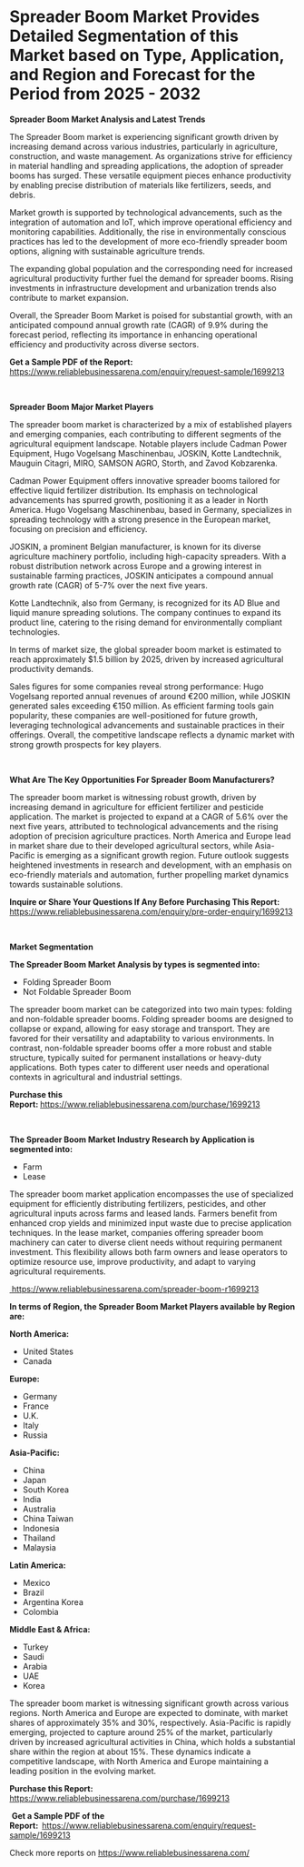 <p><h1>Spreader Boom Market Provides Detailed Segmentation of this Market based on Type, Application, and Region and Forecast for the Period from 2025 - 2032</h1></p><p><strong>Spreader Boom Market Analysis and Latest Trends</strong></p>
<p><p>The Spreader Boom market is experiencing significant growth driven by increasing demand across various industries, particularly in agriculture, construction, and waste management. As organizations strive for efficiency in material handling and spreading applications, the adoption of spreader booms has surged. These versatile equipment pieces enhance productivity by enabling precise distribution of materials like fertilizers, seeds, and debris.</p><p>Market growth is supported by technological advancements, such as the integration of automation and IoT, which improve operational efficiency and monitoring capabilities. Additionally, the rise in environmentally conscious practices has led to the development of more eco-friendly spreader boom options, aligning with sustainable agriculture trends.</p><p>The expanding global population and the corresponding need for increased agricultural productivity further fuel the demand for spreader booms. Rising investments in infrastructure development and urbanization trends also contribute to market expansion. </p><p>Overall, the Spreader Boom Market is poised for substantial growth, with an anticipated compound annual growth rate (CAGR) of 9.9% during the forecast period, reflecting its importance in enhancing operational efficiency and productivity across diverse sectors.</p></p>
<p><strong>Get a Sample PDF of the Report:&nbsp;</strong> <a href="https://www.reliablebusinessarena.com/enquiry/request-sample/1699213?utm_campaign=2938&utm_medium=2&utm_source=Github&utm_content=ia&utm_term=08042025&utm_id=spreader-boom">https://www.reliablebusinessarena.com/enquiry/request-sample/1699213</a></p>
<p>&nbsp;</p>
<p><strong>Spreader Boom Major Market Players</strong></p>
<p><p>The spreader boom market is characterized by a mix of established players and emerging companies, each contributing to different segments of the agricultural equipment landscape. Notable players include Cadman Power Equipment, Hugo Vogelsang Maschinenbau, JOSKIN, Kotte Landtechnik, Mauguin Citagri, MIRO, SAMSON AGRO, Storth, and Zavod Kobzarenka.</p><p>Cadman Power Equipment offers innovative spreader booms tailored for effective liquid fertilizer distribution. Its emphasis on technological advancements has spurred growth, positioning it as a leader in North America. Hugo Vogelsang Maschinenbau, based in Germany, specializes in spreading technology with a strong presence in the European market, focusing on precision and efficiency.</p><p>JOSKIN, a prominent Belgian manufacturer, is known for its diverse agriculture machinery portfolio, including high-capacity spreaders. With a robust distribution network across Europe and a growing interest in sustainable farming practices, JOSKIN anticipates a compound annual growth rate (CAGR) of 5-7% over the next five years.</p><p>Kotte Landtechnik, also from Germany, is recognized for its AD Blue and liquid manure spreading solutions. The company continues to expand its product line, catering to the rising demand for environmentally compliant technologies.</p><p>In terms of market size, the global spreader boom market is estimated to reach approximately $1.5 billion by 2025, driven by increased agricultural productivity demands.</p><p>Sales figures for some companies reveal strong performance: Hugo Vogelsang reported annual revenues of around €200 million, while JOSKIN generated sales exceeding €150 million. As efficient farming tools gain popularity, these companies are well-positioned for future growth, leveraging technological advancements and sustainable practices in their offerings. Overall, the competitive landscape reflects a dynamic market with strong growth prospects for key players.</p></p>
<p>&nbsp;</p>
<p><strong>What Are The Key Opportunities For Spreader Boom Manufacturers?</strong></p>
<p><p>The spreader boom market is witnessing robust growth, driven by increasing demand in agriculture for efficient fertilizer and pesticide application. The market is projected to expand at a CAGR of 5.6% over the next five years, attributed to technological advancements and the rising adoption of precision agriculture practices. North America and Europe lead in market share due to their developed agricultural sectors, while Asia-Pacific is emerging as a significant growth region. Future outlook suggests heightened investments in research and development, with an emphasis on eco-friendly materials and automation, further propelling market dynamics towards sustainable solutions.</p></p>
<p><strong>Inquire or Share Your Questions If Any Before Purchasing This Report:</strong> <a href="https://www.reliablebusinessarena.com/enquiry/pre-order-enquiry/1699213?utm_campaign=2938&utm_medium=2&utm_source=Github&utm_content=ia&utm_term=08042025&utm_id=spreader-boom">https://www.reliablebusinessarena.com/enquiry/pre-order-enquiry/1699213</a></p>
<p>&nbsp;</p>
<p><strong>Market Segmentation</strong></p>
<p><strong>The Spreader Boom Market Analysis by types is segmented into:</strong></p>
<p><ul><li>Folding Spreader Boom</li><li>Not Foldable Spreader Boom</li></ul></p>
<p><p>The spreader boom market can be categorized into two main types: folding and non-foldable spreader booms. Folding spreader booms are designed to collapse or expand, allowing for easy storage and transport. They are favored for their versatility and adaptability to various environments. In contrast, non-foldable spreader booms offer a more robust and stable structure, typically suited for permanent installations or heavy-duty applications. Both types cater to different user needs and operational contexts in agricultural and industrial settings.</p></p>
<p><strong>Purchase this Report:&nbsp;</strong><a href="https://www.reliablebusinessarena.com/purchase/1699213?utm_campaign=2938&utm_medium=2&utm_source=Github&utm_content=ia&utm_term=08042025&utm_id=spreader-boom">https://www.reliablebusinessarena.com/purchase/1699213</a></p>
<p>&nbsp;</p>
<p><strong>The Spreader Boom Market Industry Research by Application is segmented into:</strong></p>
<p><ul><li>Farm</li><li>Lease</li></ul></p>
<p><p>The spreader boom market application encompasses the use of specialized equipment for efficiently distributing fertilizers, pesticides, and other agricultural inputs across farms and leased lands. Farmers benefit from enhanced crop yields and minimized input waste due to precise application techniques. In the lease market, companies offering spreader boom machinery can cater to diverse client needs without requiring permanent investment. This flexibility allows both farm owners and lease operators to optimize resource use, improve productivity, and adapt to varying agricultural requirements.</p></p>
<p><a href="https://www.reliablebusinessarena.com/spreader-boom-r1699213?utm_campaign=2938&utm_medium=2&utm_source=Github&utm_content=ia&utm_term=08042025&utm_id=spreader-boom">&nbsp;https://www.reliablebusinessarena.com/spreader-boom-r1699213</a></p>
<p><strong>In terms of Region, the Spreader Boom Market Players available by Region are:</strong></p>
<p>
    <p> <strong> North America: </strong>
        <ul>
            <li>United States</li>
            <li>Canada</li>
        </ul>
        </p> 
    <p> <strong> Europe: </strong>
        <ul>
            <li>Germany</li>
            <li>France</li>
            <li>U.K.</li>
            <li>Italy</li>
            <li>Russia</li>
        </ul>
        </p> 
    <p> <strong> Asia-Pacific: </strong>
        <ul>
            <li>China</li>
            <li>Japan</li>
            <li>South Korea</li>
            <li>India</li>
            <li>Australia</li>
            <li>China Taiwan</li>
            <li>Indonesia</li>
            <li>Thailand</li>
            <li>Malaysia</li>
        </ul>
        </p> 
    <p> <strong> Latin America: </strong>
        <ul>
            <li>Mexico</li>
            <li>Brazil</li>
            <li>Argentina Korea</li>
            <li>Colombia</li>
        </ul>
        </p> 
    <p> <strong> Middle East & Africa: </strong>
        <ul>
            <li>Turkey</li>
            <li>Saudi</li>
            <li>Arabia</li>
            <li>UAE</li>
            <li>Korea</li>
        </ul>
    </p>
    </p>
<p><p>The spreader boom market is witnessing significant growth across various regions. North America and Europe are expected to dominate, with market shares of approximately 35% and 30%, respectively. Asia-Pacific is rapidly emerging, projected to capture around 25% of the market, particularly driven by increased agricultural activities in China, which holds a substantial share within the region at about 15%. These dynamics indicate a competitive landscape, with North America and Europe maintaining a leading position in the evolving market.</p></p>
<p><strong>Purchase this Report: </strong><a href="https://www.reliablebusinessarena.com/purchase/1699213?utm_campaign=2938&utm_medium=2&utm_source=Github&utm_content=ia&utm_term=08042025&utm_id=spreader-boom">https://www.reliablebusinessarena.com/purchase/1699213</a></p>
<p>&nbsp;<strong>Get a Sample PDF of the Report:&nbsp;&nbsp;</strong><a href="https://www.reliablebusinessarena.com/enquiry/request-sample/1699213?utm_campaign=2938&utm_medium=2&utm_source=Github&utm_content=ia&utm_term=08042025&utm_id=spreader-boom">https://www.reliablebusinessarena.com/enquiry/request-sample/1699213</a></p>
<p><strong></strong></p>
<p>Check more reports on <a href="https://www.reliablebusinessarena.com/?utm_campaign=2938&utm_medium=2&utm_source=Github&utm_content=ia&utm_term=08042025&utm_id=spreader-boom">https://www.reliablebusinessarena.com/</a></p>